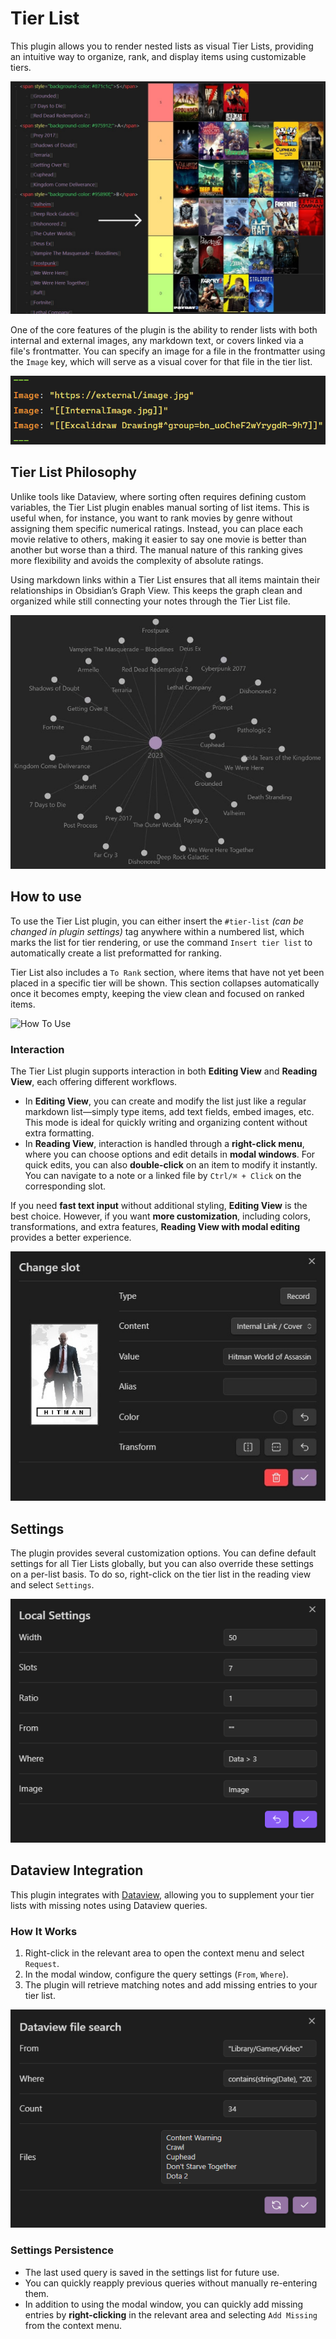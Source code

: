 # Tier List 

This plugin allows you to render nested lists as visual Tier Lists, providing an intuitive way to organize, rank, and display items using customizable tiers.

![Games Example](Images/TierList_Example_Games.jpg)

One of the core features of the plugin is the ability to render lists with both internal and external images, any markdown text, or covers linked via a file's frontmatter. You can specify an image for a file in the frontmatter using the `Image` key, which will serve as a visual cover for that file in the tier list.

![TierList Frontmatter](Images/TierList_Frontmatter.png)

## Tier List Philosophy

Unlike tools like Dataview, where sorting often requires defining custom variables, the Tier List plugin enables manual sorting of list items. This is useful when, for instance, you want to rank movies by genre without assigning them specific numerical ratings. Instead, you can place each movie relative to others, making it easier to say one movie is better than another but worse than a third. The manual nature of this ranking gives more flexibility and avoids the complexity of absolute ratings.

Using markdown links within a Tier List ensures that all items maintain their relationships in Obsidian’s Graph View. This keeps the graph clean and organized while still connecting your notes through the Tier List file.

![Local Graph](Images/TierList_LocalGraph.jpg)

## How to use

To use the Tier List plugin, you can either insert the `#tier-list` *(can be changed in plugin settings)* tag anywhere within a numbered list, which marks the list for tier rendering, or use the command `Insert tier list` to automatically create a list preformatted for ranking.

Tier List also includes a `To Rank` section, where items that have not yet been placed in a specific tier will be shown. This section collapses automatically once it becomes empty, keeping the view clean and focused on ranked items.

![How To Use](Images/TierList_HowToUse.gif)

### Interaction

The Tier List plugin supports interaction in both **Editing View** and **Reading View**, each offering different workflows.

- In **Editing View**, you can create and modify the list just like a regular markdown list—simply type items, add text fields, embed images, etc. This mode is ideal for quickly writing and organizing content without extra formatting.
- In **Reading View**, interaction is handled through a **right-click menu**, where you can choose options and edit details in **modal windows**. For quick edits, you can also **double-click** on an item to modify it instantly. You can navigate to a note or a linked file by `Ctrl/⌘ + Click` on the corresponding slot.

If you need **fast text input** without additional styling, **Editing View** is the best choice. However, if you want **more customization**, including colors, transformations, and extra features, **Reading View with modal editing** provides a better experience.

![Slot Modal](Images/TierList_Slot_Modal.jpg)

## Settings

The plugin provides several customization options. You can define default settings for all Tier Lists globally, but you can also override these settings on a per-list basis. To do so, right-click on the tier list in the reading view and select `Settings`.

![Local Settings](Images/TierList_Local_Settings.png)

## Dataview Integration
This plugin integrates with [Dataview](https://blacksmithgu.github.io/obsidian-dataview/queries/data-commands/#from), allowing you to supplement your tier lists with missing notes using Dataview queries.

### How It Works
1. Right-click in the relevant area to open the context menu and select `Request`.
2. In the modal window, configure the query settings (`From`, `Where`).
3. The plugin will retrieve matching notes and add missing entries to your tier list.

![Dataview Modal](Images/TierList_DataviewModal.png)

### Settings Persistence
- The last used query is saved in the settings list for future use.
- You can quickly reapply previous queries without manually re-entering them.
- In addition to using the modal window, you can quickly add missing entries by **right-clicking** in the relevant area and selecting `Add Missing` from the context menu.
